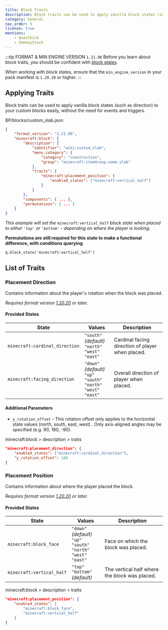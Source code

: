 ```yaml
---
title: Block Traits
description: Block traits can be used to apply vanilla block states (such as direction) to your custom blocks easily, without the need for events and triggers.
category: General
nav_order: 5
license: true
mentions:
    - QuazChick
    - SmokeyStack
---
```


:::tip FORMAT & MIN ENGINE VERSION `1.21.90`
Before you learn about block traits, you should be confident with [block states](/blocks/block-states).

When working with block states, ensure that the `min_engine_version` in your pack manifest is `1.20.20` or higher.
:::

## Applying Traits

Block traits can be used to apply vanilla block states (such as direction) to your custom blocks easily, without the need for events and triggers.

<CodeHeader>BP/blocks/custom_slab.json</CodeHeader>

```json
{
    "format_version": "1.21.90",
    "minecraft:block": {
        "description": {
            "identifier": "wiki:custom_slab",
            "menu_category": {
                "category": "construction",
                "group": "minecraft:itemGroup.name.slab"
            },
            "traits": {
                "minecraft:placement_position": {
                    "enabled_states": ["minecraft:vertical_half"]
                }
            }
        },
        "components": { ... },
        "permutations": [ ... ]
    }
}
```

_This example will set the `minecraft:vertical_half` block state when placed to either `'top'` or `'bottom'` - depending on where the player is looking._

**Permutations are still required for this state to make a functional difference, with conditions querying**

```molang
q.block_state('minecraft:vertical_half')
```

## List of Traits

### Placement Direction

Contains information about the player's rotation when the block was placed.

_Requires format version [1.20.20](/blocks/block-format-history#_1-20-20) or later._

#### Provided States

| State                          | Values                                                                           | Description                                      |
| ------------------------------ | -------------------------------------------------------------------------------- | ------------------------------------------------ |
| `minecraft:cardinal_direction` | `"south"` _(default)_<br>`"north"`<br>`"west"`<br>`"east"`                       | Cardinal facing direction of player when placed. |
| `minecraft:facing_direction`   | `"down"` _(default)_<br>`"up"`<br>`"south"`<br>`"north"`<br>`"west"`<br>`"east"` | Overall direction of player when placed.         |

#### Additional Parameters

-   `y_rotation_offset` - This rotation offset only applies to the horizontal state values (north, south, east, west) . Only axis-aligned angles may be specified (e.g. 90, 180, -90).

<CodeHeader>minecraft:block > description > traits</CodeHeader>

```json
"minecraft:placement_direction": {
    "enabled_states": ["minecraft:cardinal_direction"],
    "y_rotation_offset": 180
}
```

### Placement Position

Contains information about where the player placed the block.

_Requires format version [1.20.20](/blocks/block-format-history#_1-20-20) or later._

#### Provided States

| State                     | Values                                                                           | Description                                   |
| ------------------------- | -------------------------------------------------------------------------------- | --------------------------------------------- |
| `minecraft:block_face`    | `"down"` _(default)_<br>`"up"`<br>`"south"`<br>`"north"`<br>`"west"`<br>`"east"` | Face on which the block was placed.           |
| `minecraft:vertical_half` | `"top"`<br>`"bottom"` _(default)_                                                | The vertical half where the block was placed. |

<CodeHeader>minecraft:block > description > traits</CodeHeader>

```json
"minecraft:placement_position": {
    "enabled_states": [
        "minecraft:block_face",
        "minecraft:vertical_half"
    ]
}
```
